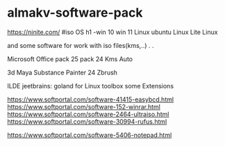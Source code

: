 # almakv-software-pack

https://ninite.com/
#iso OS h1
-win 10
win 11
Linux ubuntu
Linux Lite
Linux 

and some software for work with iso files(kms,..) 
.
.

Microsoft Office
pack 25
pack 24
Kms Auto 

3d
Maya
Substance Painter 24
Zbrush

ILDE
jeetbrains:
    goland for Linux
    toolbox
    some Extensions



https://www.softportal.com/software-41415-easybcd.html
https://www.softportal.com/software-152-winrar.html
https://www.softportal.com/software-2464-ultraiso.html
https://www.softportal.com/software-30994-rufus.html

https://www.softportal.com/software-5406-notepad.html

